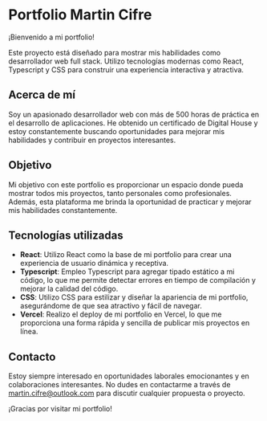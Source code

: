 # Portfolio Martin Cifre

¡Bienvenido a mi portfolio!

Este proyecto está diseñado para mostrar mis habilidades como desarrollador web full stack. Utilizo tecnologías modernas como React, Typescript y CSS para construir una experiencia interactiva y atractiva.

## Acerca de mí

Soy un apasionado desarrollador web con más de 500 horas de práctica en el desarrollo de aplicaciones. He obtenido un certificado de Digital House y estoy constantemente buscando oportunidades para mejorar mis habilidades y contribuir en proyectos interesantes.

## Objetivo

Mi objetivo con este portfolio es proporcionar un espacio donde pueda mostrar todos mis proyectos, tanto personales como profesionales. Además, esta plataforma me brinda la oportunidad de practicar y mejorar mis habilidades constantemente.

## Tecnologías utilizadas

- **React**: Utilizo React como la base de mi portfolio para crear una experiencia de usuario dinámica y receptiva.
- **Typescript**: Empleo Typescript para agregar tipado estático a mi código, lo que me permite detectar errores en tiempo de compilación y mejorar la calidad del código.
- **CSS**: Utilizo CSS para estilizar y diseñar la apariencia de mi portfolio, asegurándome de que sea atractivo y fácil de navegar.
- **Vercel**: Realizo el deploy de mi portfolio en Vercel, lo que me proporciona una forma rápida y sencilla de publicar mis proyectos en línea.

## Contacto

Estoy siempre interesado en oportunidades laborales emocionantes y en colaboraciones interesantes. No dudes en contactarme a través de [martin.cifre@outlook.com](mailto:martin.cifre@outlook.com) para discutir cualquier propuesta o proyecto.

¡Gracias por visitar mi portfolio!
